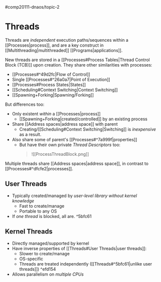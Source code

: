 #comp20111-dnaos/topic-2
# Threads

Threads are *independent* execution paths/sequences within a [[Processes|process]], and are a key construct in [[Multithreading|multithreaded]] [[Programs|applications]]. 

New threads are stored in a [[Processes#Process Tables|Thread Control Block (TCB)]] upon creation. They share other similarities with processes:
- [[Processes#^49d2fc|Flow of Control]]
- Single [[Processes#^26a0a7|Point of Execution]]
- [[Processes#Process States|States]]
- [[Scheduling#Context Switching|Context Switching]]
- [[Spawning+Forking|Spawning/Forking]]

But differences too:
- Only existent *within* a [[Processes|process]]
	- [[Spawning+Forking|created/controlled]] by an existing process
- Share [[Address spaces|address space]] with parent
	- Creating/[[Scheduling#Context Switching|Switching]] is *inexpensive* as a result.
- Also share some of parent's [[Processes#^7a999f|properties]]
	- But have their own private *Thread Descriptors* too:
		> ![[ProcessThreadBlock.png]]

Multiple threads share [[Address spaces|address space]], in contrast to [[Processes#^dfcfe2|processes]].

## User Threads

- Typically created/managed by *user-level library* *without kernel knowledge*
	- Fast to create/manage
	- Portable to any OS
- If *one thread* is blocked, all are. ^5bfc61

## Kernel Threads

- Directly managed/supported by kernel
- Have inverse properties of [[Threads#User Threads|user threads]]:
	- Slower to create/manage
	- OS-specific
	- Threads are treated independently ([[Threads#^5bfc61|unlike user threads]]) ^efd154
-  Allows parallelism on *multiple CPUs*